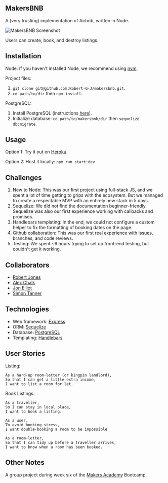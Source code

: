 MakersBNB
-----------

A (very trusting) implementation of Airbnb, written in Node.

![MakersBNB Screenshot](media/screenshot.png)

Users can create, book, and destroy listings.

## Installation

Node:
If you haven't installed Node, we recommend using [nvm](https://github.com/creationix/nvm).

Project files:
1. `git clone git@github.com:Robert-G-J/makersbnb.git`.
2. `cd path/to/dir` then `npm install`.

PostgreSQL:
1. Install PostgreSQL (instructions [here](https://www.postgresql.org/download/)).
2. Initialize database: `cd path/to/makersbnb/dir` then `sequelize db:migrate`.

## Usage

Option 1: Try it out on [Heroku](http://ripoffbnb.herokuapp.com/listings).

Option 2: Host it locally: `npm run start:dev`

## Challenges

1. New to Node: This was our first project using full-stack JS, and we spent a lot of time getting to grips with the ecosystem. But we managed to create a respectable MVP with an entirely new stack in 5 days.
2. Sequelize: We did not find the documentation beginner-friendly. Sequelize was also our first experience working with callbacks and promises.
3. Handlebars templating: In the end, we could not configure a custom helper to fix the formatting of booking dates on the page.
4. Github collaboration: This was our first real experience with issues, branches, and code reviews.
5. Testing: We spent ~6 hours trying to set up front-end testing, but couldn't get it working.

## Collaborators

* [Robert Jones](https://github.com/Robert-G-J)
* [Alex Chalk](https://github.com/adc17)
* [Jon Elliot](https://github.com/jonathanelliot)
* [Simon Tanner](https://github.com/SimonTanner)

## Technologies

* Web framework: [Express](http://expressjs.com/)
* ORM: [Sequelize](https://github.com/sequelize/sequelize)
* Database: [PostgreSQL](https://www.postgresql.org/)
* Templating: [Handlebars](http://handlebarsjs.com/expressions.html)

User Stories
------------
Listing:
```
As a hard-up room-letter (or kingpin landlord),
So that I can get a little extra income,
I want to list a room for let.
```
Book Listings:
```
As a traveller,
So I can stay in local place,
I want to book a listing.

As a user,
To avoid booking stress,
I want double-booking a room to be impossible

As a room-letter,
So that I can tidy up before a traveller arrives,
I want to know when a room has been booked.
```

## Other Notes

A group project during week six of the [Makers Academy](http://www.makersacademy.com) Bootcamp.